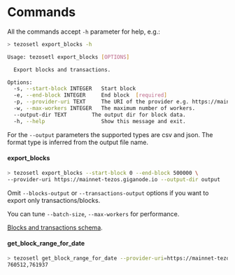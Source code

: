 # Commands

All the commands accept `-h` parameter for help, e.g.:

```bash
> tezosetl export_blocks -h

Usage: tezosetl export_blocks [OPTIONS]

  Export blocks and transactions.

Options:
  -s, --start-block INTEGER   Start block
  -e, --end-block INTEGER     End block  [required]
  -p, --provider-uri TEXT     The URI of the provider e.g. https://mainnet-tezos.giganode.io
  -w, --max-workers INTEGER   The maximum number of workers.
  --output-dir TEXT        The output dir for block data.
  -h, --help                  Show this message and exit.
```

For the `--output` parameters the supported types are csv and json. The format type is inferred from the output file name.

#### export_blocks

```bash
> tezosetl export_blocks --start-block 0 --end-block 500000 \
--provider-uri https://mainnet-tezos.giganode.io --output-dir output 
```

Omit `--blocks-output` or `--transactions-output` options if you want to export only transactions/blocks.

You can tune `--batch-size`, `--max-workers` for performance.

[Blocks and transactions schema](schema.md#blockscsv).


#### get_block_range_for_date

```bash
> tezosetl get_block_range_for_date --provider-uri=https://mainnet-tezos.giganode.io --date 2020-01-01
760512,761937
```